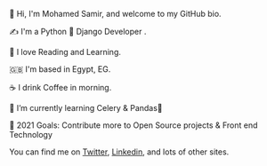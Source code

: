 👋 Hi, I'm Mohamed Samir, and welcome to my GitHub bio.

✍️ I'm a Python 🐍 Django Developer .

📖 I love Reading and Learning.

🇬🇧 I'm based in Egypt, EG.

☕️ I drink Coffee in morning.

🌱 I’m currently learning Celery & Pandas🤣

🥅 2021 Goals: Contribute more to Open Source projects & Front end Technology

You can find me on <a class="reference external" href="https://twitter.com/Mohamed46953613">Twitter</a>, <a class="reference external" href="https://www.linkedin.com/in/mohamed-samir-72b21718a/">Linkedin</a>, and lots of other sites.

